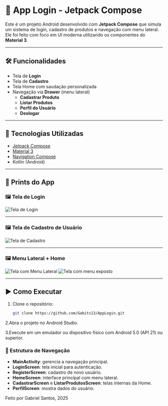 # 📱 App Login - Jetpack Compose

Este é um projeto Android desenvolvido com **Jetpack Compose** que simula um sistema de login, cadastro de produtos e navegação com menu lateral. Ele foi feito com foco em UI moderna utilizando os componentes do **Material 3**.

---

## 🛠️ Funcionalidades

- Tela de **Login**
- Tela de **Cadastro**
- Tela Home com saudação personalizada
- Navegação via **Drawer** (menu lateral)
  - **Cadastrar Produto**
  - **Listar Produtos**
  - **Perfil do Usuário**
  - **Deslogar**

---

## 🚀 Tecnologias Utilizadas

- [Jetpack Compose](https://developer.android.com/jetpack/compose)
- [Material 3](https://m3.material.io/)
- [Navigation Compose](https://developer.android.com/jetpack/compose/navigation)
- Kotlin (Android)

---

## 📸 Prints do App

### 🖼️ Tela de Login
![Tela de Login](prints/print1.png)

---

### 🖼️ Tela de Cadastro de Usuário
![Tela de Cadastro](prints/print2.png)

---

### 🖼️ Menu Lateral + Home
![Tela com Menu Lateral](prints/print3.png)
![Tela com menu exposto](prints/print4.png)

---

## ▶️ Como Executar

1. Clone o repositório:
   ```bash
   git clone https://github.com/Gabits13/AppLogin.git

2.Abra o projeto no Android Studio.

3.Execute em um emulador ou dispositivo físico com Android 5.0 (API 21) ou superior.

### 📂 Estrutura de Navegação

- **MainActivity**: gerencia a navegação principal.
- **LoginScreen**: tela inicial para autenticação.
- **RegisterScreen**: cadastro de novo usuário.
- **HomeScreen**: interface principal com menu lateral.
- **CadastrarScreen** e **ListarProdutosScreen**: telas internas da Home.
- **PerfilScreen**: mostra dados do usuário.


Feito por Gabriel Santos, 2025


